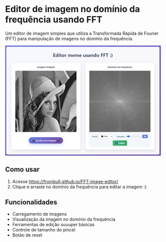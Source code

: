 # Editor de imagem no domínio da frequência usando FFT

Um editor de imagem simples que utiliza a Transformada Rápida de Fourier (FFT) para manipulação de imagens no domínio da frequência.

<p align="center">
  <img src="Images/UI_Screenshot.jpg" width="640" />
</p>


## Como usar
1. Acesse https://frombull.github.io/FFT-image-editor/
2. Clique e arraste no domínio da frequência para editar a imagem :)

## Funcionalidades

- Carregamento de imagens
- Visualização da imagem no domínio da frequência
- Ferramentas de edição suuuper básicas
- Controle de tamanho do pincel
- Botão de reset
